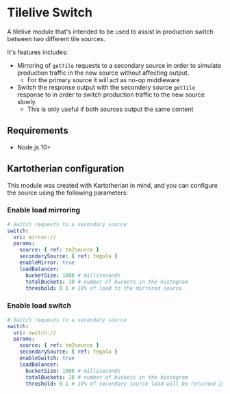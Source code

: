 # Tilelive Switch
A tilelive module that's intended to be used to assist in production switch between two different tile sources.

It's features includes:
- Mirroring of `getTile` requests to a secondary source in order to simulate production traffic in the new source without affecting output.
  - For the primary source it will act as no-op middleware
- Switch the response output with the secondery source `getTile` response to in order to switch production traffic to the new source slowly.
  - This is only useful if both sources output the same content

## Requirements
- Node.js 10+

## Kartotherian configuration
This module was created with Kartotherian in mind, and you can configure the source using the following parameters:

### Enable load mirroring
```yaml
# Switch requests to a secondary source
switch:
  uri: mirror://
  params:
    source: { ref: tm2source }
    secondarySource: { ref: tegola }
    enableMirror: true
    loadBalancer:
      bucketSize: 1000 # milliseconds
      totalBuckets: 10 # number of buckets in the histogram
      threshold: 0.1 # 10% of load to the mirrored source
```

### Enable load switch
```yaml
# Switch requests to a secondary source
switch:
  uri: switch://
  params:
    source: { ref: tm2source }
    secondarySource: { ref: tegola }
    enableSwitch: true
    loadBalancer:
      bucketSize: 1000 # milliseconds
      totalBuckets: 10 # number of buckets in the histogram
      threshold: 0.1 # 10% of secondary source load will be returned in the responses
```
